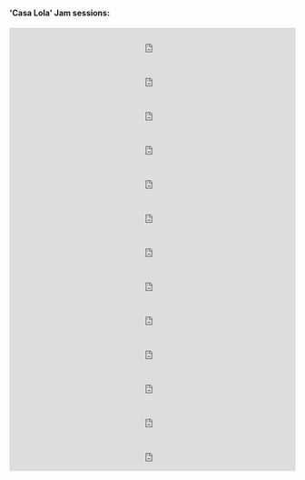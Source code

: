 #### 'Casa Lola' Jam sessions:

<iframe width="100%" height="60" src="https://www.mixcloud.com/widget/iframe/?hide_cover=1&mini=1&feed=%2Faxlfc%2Fcasa-lola-jam-session-na-x%2F" frameborder="0" ></iframe>

<iframe width="100%" height="60" src="https://www.mixcloud.com/widget/iframe/?hide_cover=1&mini=1&feed=%2Faxlfc%2Fcasa-lola-jam-sessions-na-x-1%2F" frameborder="0" ></iframe>

<iframe width="100%" height="60" src="https://www.mixcloud.com/widget/iframe/?hide_cover=1&mini=1&feed=%2Faxlfc%2Fcasa-lola-jam-sessions-na-x-2%2F" frameborder="0" ></iframe>

<iframe width="100%" height="60" src="https://www.mixcloud.com/widget/iframe/?hide_cover=1&mini=1&feed=%2Faxlfc%2Fcasa-lola-jam-sessions-na-x-35%2F" frameborder="0" ></iframe>

<iframe width="100%" height="60" src="https://www.mixcloud.com/widget/iframe/?hide_cover=1&mini=1&feed=%2Faxlfc%2Fcasa-lola-jam-sessions-na-x-23%2F" frameborder="0" ></iframe>

<iframe width="100%" height="60" src="https://www.mixcloud.com/widget/iframe/?hide_cover=1&mini=1&feed=%2Faxlfc%2Fcasa-lola-jam-sessions-na-x-13%2F" frameborder="0" ></iframe>

<iframe width="100%" height="60" src="https://www.mixcloud.com/widget/iframe/?hide_cover=1&mini=1&feed=%2Faxlfc%2Fcasa-lola-jam-sessions-na-x-33%2F" frameborder="0" ></iframe>

<iframe width="100%" height="60" src="https://www.mixcloud.com/widget/iframe/?hide_cover=1&mini=1&feed=%2Faxlfc%2Fcasa-lola-jam-sessions-na-x-%CF%80%2F" frameborder="0" ></iframe>

<iframe width="100%" height="60" src="https://www.mixcloud.com/widget/iframe/?hide_cover=1&mini=1&feed=%2Faxlfc%2Fcasa-lola-jam-sessions-na-x-iv%2F" frameborder="0" ></iframe>

<iframe width="100%" height="60" src="https://www.mixcloud.com/widget/iframe/?hide_cover=1&mini=1&feed=%2Faxlfc%2Fcasa-lola-jam-sessions-na-x-iv-34%2F" frameborder="0" ></iframe>

<iframe width="100%" height="60" src="https://www.mixcloud.com/widget/iframe/?hide_cover=1&mini=1&feed=%2Faxlfc%2Fcasa-lola-jam-sessions-na-x-5%2F" frameborder="0" ></iframe>

<iframe width="100%" height="60" src="https://www.mixcloud.com/widget/iframe/?hide_cover=1&mini=1&feed=%2Faxlfc%2Fcasa-lola-jam-sessions-na-x-6%2F" frameborder="0" ></iframe>

<iframe width="100%" height="60" src="https://www.mixcloud.com/widget/iframe/?hide_cover=1&mini=1&feed=%2Faxlfc%2Fcasa-lola-jam-sessions-na-x-7%2F" frameborder="0" ></iframe>
